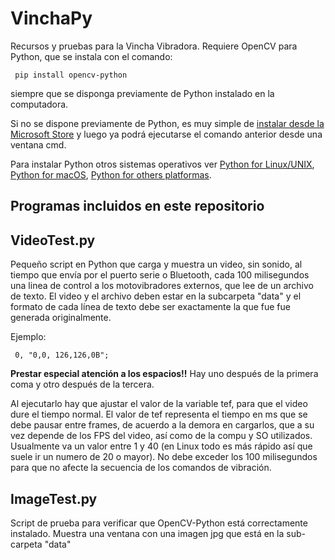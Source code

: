 # VinchaPy
Recursos y pruebas para la Vincha Vibradora. Requiere  OpenCV para Python, que se instala con el comando:

     pip install opencv-python

siempre que se disponga previamente de Python instalado en la computadora. 

Si no se dispone previamente de Python, es muy simple de [instalar desde la Microsoft Store](ms-windows-store://pdp?hl=es-es&gl=ar&referrer=storeforweb&productid=9pjpw5ldxlz5&ocid=storeweb-pdp-open-cta) y luego ya podrá ejecutarse el comando anterior desde una ventana cmd.

Para instalar Python otros sistemas operativos ver [Python for Linux/UNIX](https://www.python.org/downloads/source/), [Python for macOS](https://www.python.org/downloads/macos/),  [Python for others platformas](https://www.python.org/download/other/).

 
## Programas incluidos en este repositorio

## VideoTest.py 
Pequeño script en Python que carga y muestra un video, sin sonido, al tiempo que envía por el puerto serie o Bluetooth, cada  100 milisegundos una linea de control a los motovibradores externos, que lee de un archivo de texto.
El video y el archivo deben estar en la subcarpeta "data" y el formato de cada línea de texto debe ser exactamente la que fue fue generada originalmente.

Ejemplo: 

     0, "0,0, 126,126,0B"; 

**Prestar especial atención a los espacios!!** Hay uno después de la primera coma y otro después de la tercera. 

Al ejecutarlo hay que ajustar el valor de la variable tef, para que el video dure el tiempo normal. El valor de tef representa el tiempo en ms que se debe pausar entre frames, de acuerdo a la demora en cargarlos, que a su vez depende de los  FPS del video, así como de la compu y SO utilizados. Usualmente va un valor entre 1 y 40 (en Linux todo es más rápido así que suele ir un numero de 20 o mayor). No debe exceder los 100 milisegundos para que no afecte la secuencia de los comandos de vibración.


## ImageTest.py
Script de prueba para verificar que OpenCV-Python está correctamente instalado. Muestra una ventana con una imagen jpg que está en la sub-carpeta "data"